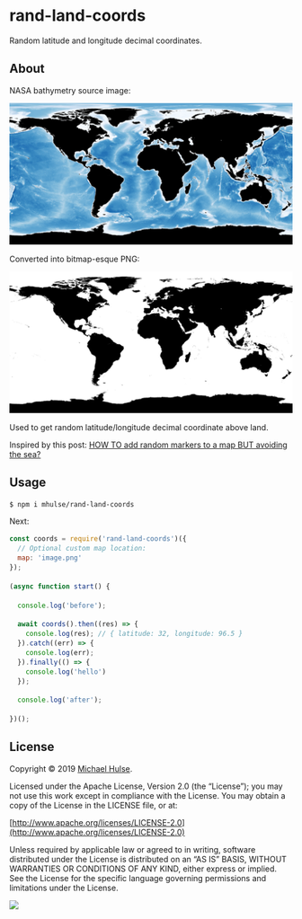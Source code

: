# rand-land-coords

Random latitude and longitude decimal coordinates.

## About

NASA bathymetry source image:

[![](bathymetry.jpg)](https://visibleearth.nasa.gov/view.php?id=73963)

Converted into bitmap-esque PNG:

![](map.png)

Used to get random latitude/longitude decimal coordinate above land.

Inspired by this post: [HOW TO add random markers to a map BUT avoiding the sea?](https://stackoverflow.com/a/990177/922323)

## Usage

```bash
$ npm i mhulse/rand-land-coords
```

Next:

```js
const coords = require('rand-land-coords')({
  // Optional custom map location:
  map: 'image.png'
});

(async function start() {

  console.log('before');

  await coords().then((res) => {
    console.log(res); // { latitude: 32, longitude: 96.5 }
  }).catch((err) => {
    console.log(err);
  }).finally(() => {
    console.log('hello')
  });

  console.log('after');

})();
```

## License

Copyright © 2019 [Michael Hulse](http://mky.io).

Licensed under the Apache License, Version 2.0 (the “License”); you may not use this work except in compliance with the License. You may obtain a copy of the License in the LICENSE file, or at:

[http://www.apache.org/licenses/LICENSE-2.0](http://www.apache.org/licenses/LICENSE-2.0)

Unless required by applicable law or agreed to in writing, software distributed under the License is distributed on an “AS IS” BASIS, WITHOUT WARRANTIES OR CONDITIONS OF ANY KIND, either express or implied. See the License for the specific language governing permissions and limitations under the License.

<img src="https://github.global.ssl.fastly.net/images/icons/emoji/octocat.png">
